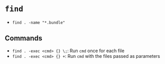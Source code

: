 # `find`

- `find . -name "*.bundle"`

## Commands

- `find . -exec <cmd> {} \;`: Run `cmd` once for each file
- `find . -exec <cmd> {} +`: Run `cmd` with the files passed as parameters
